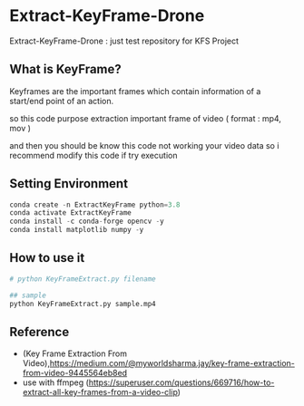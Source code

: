 # Extract-KeyFrame-Drone
Extract-KeyFrame-Drone : just test repository for KFS Project

## What is KeyFrame?

Keyframes are the important frames which contain information of a start/end point of an action. 

so this code purpose extraction important frame of video ( format : mp4, mov )

and then you should be know this code not working your video data so i recommend modify this code if try execution

## Setting Environment

```python
conda create -n ExtractKeyFrame python=3.8
conda activate ExtractKeyFrame
conda install -c conda-forge opencv -y
conda install matplotlib numpy -y
```

## How to use it


```python
# python KeyFrameExtract.py filename

## sample
python KeyFrameExtract.py sample.mp4
```

## Reference

- (Key Frame Extraction From Video),https://medium.com/@myworldsharma.jay/key-frame-extraction-from-video-9445564eb8ed
- use with ffmpeg (https://superuser.com/questions/669716/how-to-extract-all-key-frames-from-a-video-clip)